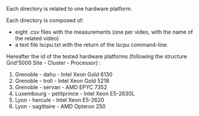 Each directory is related to one hardware platform.

Each directory is composed of:
- eight .csv files with the measurements (one per video, with the name of the related video)
- a text file lscpu.txt with the return of the lscpu command-line.

Hereafter the id of the tested hardware platforms (following the structure Grid'5000 Site - Cluster - Processor) :
1. Grenoble - dahu - Intel Xeon Gold 6130
2. Grenoble - troll - Intel Xeon Gold 5218
3. Grenoble - servan - AMD EPYC 7352
4. Luxembourg - petitprince - Intel Xeon E5-2630L
5. Lyon - hercule - Intel Xeon E5-2620
6. Lyon - sagittaire - AMD Opteron 250
